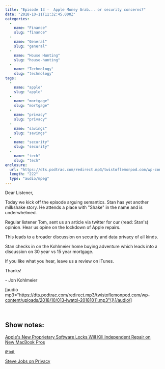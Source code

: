 ```yaml
---
title: "Episode 13 -  Apple Money Grab... or security concerns?"
date: "2018-10-11T11:32:45.000Z"
categories: 
  - 
    name: "Finance"
    slug: "finance"
  - 
    name: "General"
    slug: "general"
  - 
    name: "House Hunting"
    slug: "house-hunting"
  - 
    name: "Technology"
    slug: "technology"
tags: 
  - 
    name: "apple"
    slug: "apple"
  - 
    name: "mortgage"
    slug: "mortgage"
  - 
    name: "privacy"
    slug: "privacy"
  - 
    name: "savings"
    slug: "savings"
  - 
    name: "security"
    slug: "security"
  - 
    name: "tech"
    slug: "tech"
enclosure: 
  url: "https://dts.podtrac.com/redirect.mp3/twistoflemonpod.com/wp-content/uploads/2018/10/013-lwatol-20181011.mp3"
  length: "222"
  type: "audio/mpeg"
---
```


Dear Listener,

Today we kick off the episode arguing semantics. Stan has yet another milkshake story. He attends a place with "Shake" in the name and is underwhelmed.

Regular listener Tom, sent us an article via twitter for our (read: Stan's) opinion. Hear us opine on the lockdown of Apple repairs.

This leads to a broader discussion on security and data privacy of all kinds.

Stan checks in on the Kohlmeier home buying adventure which leads into a discussion on 30 year vs 15 year mortgage.

If you like what you hear, leave us a review on iTunes.

Thanks!

\- Jon Kohlmeier

\[audio mp3="https://dts.podtrac.com/redirect.mp3/twistoflemonpod.com/wp-content/uploads/2018/10/013-lwatol-20181011.mp3"\]\[/audio\]

 

## Show notes:

[Apple's New Proprietary Software Locks Will Kill Independent Repair on New MacBook Pros](https://motherboard.vice.com/en_us/article/yw9qk7/macbook-pro-software-locks-prevent-independent-repair)

[iFixit](https://www.ifixit.com)

[Steve Jobs on Privacy](https://youtu.be/39iKLwlUqBo)
